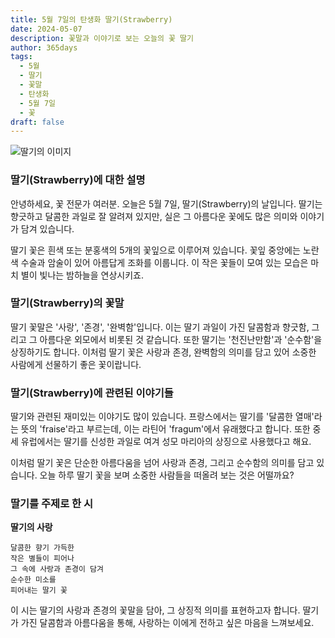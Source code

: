 ```yaml
---
title: 5월 7일의 탄생화 딸기(Strawberry)
date: 2024-05-07
description: 꽃말과 이야기로 보는 오늘의 꽃 딸기
author: 365days
tags:
  - 5월
  - 딸기
  - 꽃말
  - 탄생화
  - 5월 7일
  - 꽃
draft: false
---
```


![딸기의 이미지](https://cdn.pixabay.com/photo/2023/05/21/10/03/flower-8008187_640.jpg#center)


### 딸기(Strawberry)에 대한 설명

안녕하세요, 꽃 전문가 여러분. 오늘은 5월 7일, 딸기(Strawberry)의 날입니다. 딸기는 향긋하고 달콤한 과일로 잘 알려져 있지만, 실은 그 아름다운 꽃에도 많은 의미와 이야기가 담겨 있습니다.

딸기 꽃은 흰색 또는 분홍색의 5개의 꽃잎으로 이루어져 있습니다. 꽃잎 중앙에는 노란색 수술과 암술이 있어 아름답게 조화를 이룹니다. 이 작은 꽃들이 모여 있는 모습은 마치 별이 빛나는 밤하늘을 연상시키죠.

### 딸기(Strawberry)의 꽃말

딸기 꽃말은 '사랑', '존경', '완벽함'입니다. 이는 딸기 과일이 가진 달콤함과 향긋함, 그리고 그 아름다운 외모에서 비롯된 것 같습니다. 또한 딸기는 '천진난만함'과 '순수함'을 상징하기도 합니다. 이처럼 딸기 꽃은 사랑과 존경, 완벽함의 의미를 담고 있어 소중한 사람에게 선물하기 좋은 꽃이랍니다.

### 딸기(Strawberry)에 관련된 이야기들

딸기와 관련된 재미있는 이야기도 많이 있습니다. 프랑스에서는 딸기를 '달콤한 열매'라는 뜻의 'fraise'라고 부르는데, 이는 라틴어 'fragum'에서 유래했다고 합니다. 또한 중세 유럽에서는 딸기를 신성한 과일로 여겨 성모 마리아의 상징으로 사용했다고 해요.

이처럼 딸기 꽃은 단순한 아름다움을 넘어 사랑과 존경, 그리고 순수함의 의미를 담고 있습니다. 오늘 하루 딸기 꽃을 보며 소중한 사람들을 떠올려 보는 것은 어떨까요?

### 딸기를 주제로 한 시

**딸기의 사랑**

```
달콤한 향기 가득한
작은 별들이 피어나
그 속에 사랑과 존경이 담겨
순수한 미소를
피어내는 딸기 꽃
```

이 시는 딸기의 사랑과 존경의 꽃말을 담아, 그 상징적 의미를 표현하고자 합니다. 딸기가 가진 달콤함과 아름다움을 통해, 사랑하는 이에게 전하고 싶은 마음을 느껴보세요.

